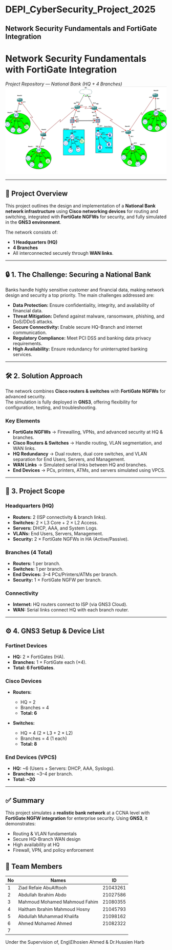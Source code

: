 # DEPI_CyberSecurity_Project_2025  
## Network Security Fundamentals and FortiGate Integration  

# Network Security Fundamentals with FortiGate Integration  
*Project Repository — National Bank (HQ + 4 Branches)*  
![Bank Network Topology](https://github.com/ZiadRefaie/DEPI_CyberSecurity_Project_2025/blob/3b919c2e81d75f5a1548245fd3e3ecf3f348bd97/Bank_Topology.png)

---

## 📌 Project Overview  
This project outlines the design and implementation of a **National Bank network infrastructure** using **Cisco networking devices** for routing and switching, integrated with **FortiGate NGFWs** for security, and fully simulated in the **GNS3 environment**.  

The network consists of:  
- **1 Headquarters (HQ)**  
- **4 Branches**  
- All interconnected securely through **WAN links**.  

---

## 🔒 1. The Challenge: Securing a National Bank  

Banks handle highly sensitive customer and financial data, making network design and security a top priority. The main challenges addressed are:  

- **Data Protection:** Ensure confidentiality, integrity, and availability of financial data.  
- **Threat Mitigation:** Defend against malware, ransomware, phishing, and DoS/DDoS attacks.  
- **Secure Connectivity:** Enable secure HQ–Branch and internet communication.  
- **Regulatory Compliance:** Meet PCI DSS and banking data privacy requirements.  
- **High Availability:** Ensure redundancy for uninterrupted banking services.  

---

## 🛠 2. Solution Approach  

The network combines **Cisco routers & switches** with **FortiGate NGFWs** for advanced security.  
The simulation is fully deployed in **GNS3**, offering flexibility for configuration, testing, and troubleshooting.  

### Key Elements  
- **FortiGate NGFWs** → Firewalling, VPNs, and advanced security at HQ & branches.  
- **Cisco Routers & Switches** → Handle routing, VLAN segmentation, and WAN links.  
- **HQ Redundancy** → Dual routers, dual core switches, and VLAN separation for End Users, Servers, and Management.  
- **WAN Links** → Simulated serial links between HQ and branches.  
- **End Devices** → PCs, printers, ATMs, and servers simulated using VPCS.  

---

## 📍 3. Project Scope  

### Headquarters (HQ)  
- **Routers:** 2 (ISP connectivity & branch links).  
- **Switches:** 2 × L3 Core + 2 × L2 Access.  
- **Servers:** DHCP, AAA, and System Logs.  
- **VLANs:** End Users, Servers, Management.  
- **Security:** 2 × FortiGate NGFWs in HA (Active/Passive).  

### Branches (4 Total)  
- **Routers:** 1 per branch.  
- **Switches:** 1 per branch.  
- **End Devices:** 3–4 PCs/Printers/ATMs per branch.  
- **Security:** 1 × FortiGate NGFW per branch.  

### Connectivity  
- **Internet:** HQ routers connect to ISP (via GNS3 Cloud).  
- **WAN:** Serial links connect HQ with each branch router.  

---

## ⚙️ 4. GNS3 Setup & Device List  

### Fortinet Devices  
- **HQ:** 2 × FortiGates (HA).  
- **Branches:** 1 × FortiGate each (×4).  
- **Total:** **6 FortiGates**.  

### Cisco Devices  
- **Routers:**  
  - HQ = 2  
  - Branches = 4  
  - **Total: 6**  

- **Switches:**  
  - HQ = 4 (2 × L3 + 2 × L2)  
  - Branches = 4 (1 each)  
  - **Total: 8**  

### End Devices (VPCS)  
- **HQ:** ~6 (Users + Servers: DHCP, AAA, Syslogs).  
- **Branches:** ~3–4 per branch.  
- **Total: ~20**  

---

## ✅ Summary  
This project simulates a **realistic bank network** at a CCNA level with **FortiGate NGFW integration** for enterprise security. Using **GNS3**, it demonstrates:  
- Routing & VLAN fundamentals  
- Secure HQ–Branch WAN design
- High availability at HQ  
- Firewall, VPN, and policy enforcement  

## :no_pedestrians: Team Members

| No | Names                             | ID       |
|----|-----------------------------------|----------|
| 1  | Ziad Refaie AbuAlftooh            | 21043261 |
| 2  | Abdullah Ibrahim Abdo             | 21027586 |
| 3  | Mahmoud Mohamed Mahmoud Fahim     | 21080355 |
| 4  | Haitham Ibrahim Mahmoud Hosny     | 21045793 |
| 5  | Abdullah Muhammad Khalifa         | 21098162 |
| 6  | Ahmed Mohamed Ahmed               | 21082322 |
| 7  |                                   |          |

Under the Supervision of,
Eng\Elhosien Ahmed & Dr.Hussien Harb

